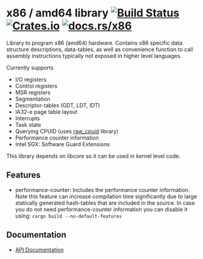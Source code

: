 # x86 / amd64 library [![Build Status](https://travis-ci.org/gz/rust-x86.svg)](https://travis-ci.org/gz/rust-x86) [![Crates.io](https://img.shields.io/crates/v/x86.svg)](https://crates.io/crates/x86) [![docs.rs/x86](https://docs.rs/x86/badge.svg)](https://docs.rs/x86/)


Library to program x86 (amd64) hardware. Contains x86 specific data structure descriptions, data-tables, as well as convenience function to call assembly instructions typically not exposed in higher level languages.

Currently supports
  * I/O registers
  * Control registers
  * MSR registers
  * Segmentation
  * Descriptor-tables (GDT, LDT, IDT)
  * IA32-e page table layout
  * Interrupts
  * Task state
  * Querying CPUID (uses [raw_cpuid](https://github.com/gz/rust-cpuid) library)
  * Performance counter information
  * Intel SGX: Software Guard Extensions

This library depends on libcore so it can be used in kernel level code.

## Features

  * performance-counter: Includes the performance counter information. Note this feature
    can increase compilation time significantly due to large statically generated hash-tables
    that are included in the source. In case you do not need performance-counter information
    you can disable it using: `cargo build --no-default-features`

## Documentation
 * [API Documentation](https://docs.rs/x86/)
